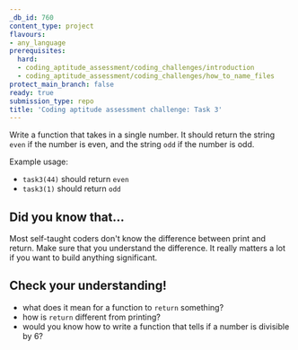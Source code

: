 ```yaml
---
_db_id: 760
content_type: project
flavours:
- any_language
prerequisites:
  hard:
  - coding_aptitude_assessment/coding_challenges/introduction
  - coding_aptitude_assessment/coding_challenges/how_to_name_files
protect_main_branch: false
ready: true
submission_type: repo
title: 'Coding aptitude assessment challenge: Task 3'
---
```


Write a function that takes in a single number. It should return the string `even` if the number is even, and the string `odd` if the number is odd.

Example usage:

- `task3(44)` should return `even`
- `task3(1)` should return `odd`

## Did you know that...

Most self-taught coders don't know the difference between print and return. Make sure that you understand the difference. It really matters a lot if you want to build anything significant.

## Check your understanding!

- what does it mean for a function to `return` something?
- how is `return` different from printing?
- would you know how to write a function that tells if a number is divisible by 6?
